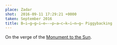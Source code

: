 ```yaml
---
place: Zadar
shot:  2016-09-11 17:29:21 +0000
taken: September 2016
title: B̶i̶g̶g̶i̶e̶-̶p̶a̶c̶k̶i̶n̶g̶ Piggybacking
---
```


On the verge of the [Monument to the Sun](https://en.wikipedia.org/wiki/Monument_to_the_Sun).
